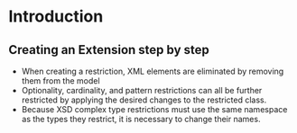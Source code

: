 # Introduction

## Creating an Extension step by step

- When creating a restriction, XML elements are eliminated by removing them from the model
- Optionality, cardinality, and pattern restrictions can all be further restricted by applying the desired changes to the restricted class.
- Because XSD complex type restrictions must use the same namespace as the types they restrict, it is necessary to change their names.